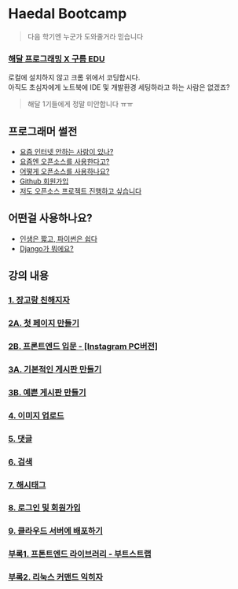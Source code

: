 # Haedal Bootcamp
> 다음 학기엔 누군가 도와줄거라 믿습니다

### [해달 프로그래밍 X 구름 EDU](https://haedal.goorm.io/learn/lecture/11330/%EB%84%88%EB%8F%84-%EC%9B%B9%ED%8E%98%EC%9D%B4%EC%A7%80-%EB%A7%8C%EB%93%A4-%EC%88%98-%EC%9E%88%EC%96%B4)  
로컬에 설치하지 않고 크롬 위에서 코딩합시다.  
아직도 초심자에게 노트북에 IDE 및 개발환경 세팅하라고 하는 사람은 없겠죠?  
> 해달 1기들에게 정말 미안합니다 ㅠㅠ

## 프로그래머 썰전
* [요즘 인터넷 안하는 사람이 있나?](https://github.com/haedal-with-knu/djangoBootcamp/blob/master/intro/intro.md)
* [요즘엔 오픈소스를 사용한다고?](https://github.com/haedal-with-knu/djangoBootcamp/blob/master/intro/opensource.md)
* [어떻게 오픈소스를 사용하나요?](https://github.com/haedal-with-knu/djangoBootcamp/blob/master/intro/howToUseOpensource.md)
* [Github 회원가입](https://github.com/haedal-with-knu/djangoBootcamp/blob/master/intro/githubSignUp.md)
* [저도 오픈소스 프로젝트 진행하고 싶습니다](https://github.com/haedal-with-knu/djangoBootcamp/blob/master/intro/iWantOpensource.md)

## 어떤걸 사용하나요?
* [인생은 짧고, 파이썬은 쉽다](https://github.com/haedal-with-knu/djangoBootcamp/blob/master/intro/whyPython.md)
* [Django가 뭐에요?](https://github.com/haedal-with-knu/djangoBootcamp/blob/master/intro/whatIsDjango.md)

## 강의 내용

### [1. 장고랑 친해지자](https://github.com/haedal-with-knu/djangoBootcamp/blob/master/tutorials.md)  

### [2A. 첫 페이지 만들기](https://github.com/haedal-with-knu/djangoBootcamp/blob/master/firstPage.md)
### [2B. 프론트엔드 입문 - [Instagram PC버전]](https://github.com/haedal-with-knu/djangoBootcamp/blob/master/frontEnd.md)

### [3A. 기본적인 게시판 만들기](https://github.com/haedal-with-knu/djangoBootcamp/blob/master/dashboard.md)

### [3B. 예쁜 게시판 만들기](https://github.com/haedal-with-knu/djangoBootcamp/blob/master/beautifulCRUD.md)
### [4. 이미지 업로드](https://github.com/haedal-with-knu/djangoBootcamp/blob/master/uploadImg.md)

### [5. 댓글](https://github.com/haedal-with-knu/djangoBootcamp/blob/master/reply.md)
### [6. 검색]()
### [7. 해시태그]()
### [8. 로그인 및 회원가입]()
### [9. 클라우드 서버에 배포하기]()

### [부록1. 프톤트엔드 라이브러리 - 부트스트랩](https://github.com/haedal-with-knu/djangoBootcamp/blob/master/bootstrap.md)
### [부록2. 리눅스 커맨드 익히자](https://github.com/haedal-with-knu/djangoBootcamp/blob/master/linuxCommand.md)